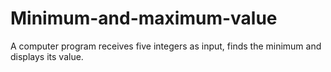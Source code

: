 # Minimum-and-maximum-value
 A computer program receives five integers as input, finds the minimum and displays its value. 

